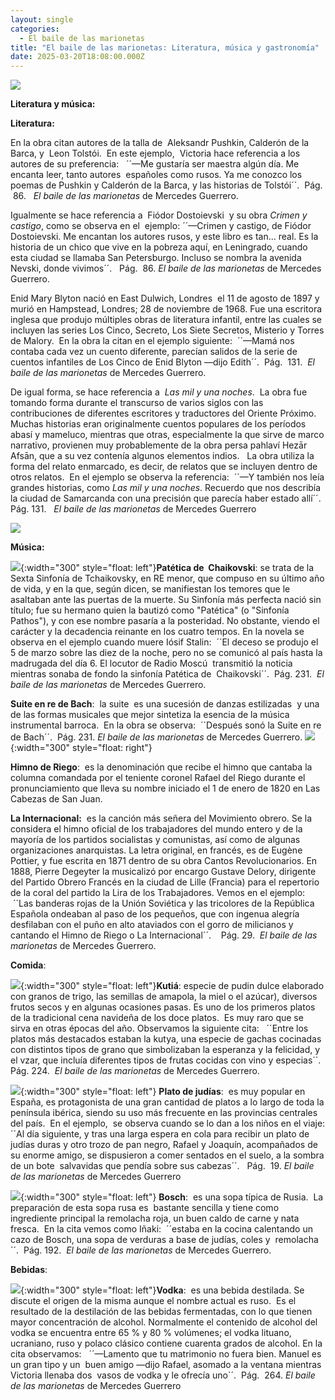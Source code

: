 ```yaml
---
layout: single
categories:
  - El baile de las marionetas
title: "El baile de las marionetas: Literatura, música y gastronomía"
date: 2025-03-20T18:08:00.000Z
---
```

![](/assets/img/banner.png)

**Literatura y música:** 

**Literatura:**

En la obra citan autores de la talla de  Aleksandr Pushkin, Calderón de la Barca, y  Leon Tolstói. 
En este ejemplo,  Victoria hace referencia a los autores de su preferencia:
  ´´—Me gustaría ser maestra algún día. Me encanta leer, tanto autores  españoles como rusos. Ya me conozco los poemas de Pushkin y Calderón de la Barca, y las historias de Tolstói´´.  Pág.  86.   *El
baile de las marionetas* de Mercedes Guerrero.

Igualmente se hace referencia a  Fiódor Dostoievski  y su obra *Crimen y castigo*, como se observa en el 
ejemplo: ´´—Crimen y castigo, de Fiódor Dostoievski. Me encantan los autores rusos, y este libro es tan… real. Es la historia de un chico que vive en la pobreza aquí, en Leningrado, cuando esta ciudad se llamaba San Petersburgo. Incluso se nombra la avenida Nevski, donde vivimos´´.   Pág.  86. *El baile de las marionetas* de Mercedes Guerrero.

Enid Mary Blyton nació en East Dulwich, Londres  el 11 de agosto de 1897 y murió en Hampstead,
Londres; 28 de noviembre de 1968. Fue una escritora inglesa que produjo múltiples obras de literatura infantil, entre las cuales se incluyen las series Los Cinco, Secreto, Los Siete Secretos, Misterio y Torres de Malory.  En la obra la citan en el ejemplo siguiente:  ´´—Mamá nos contaba cada vez un cuento diferente, parecían salidos de la serie de cuentos infantiles de Los Cinco de Enid Blyton —dijo Edith´´.  Pág.  131.  *El baile de las marionetas* de Mercedes Guerrero.

De igual forma, se hace referencia a  *Las mil y una noches*.  La obra fue tomando forma durante el transcurso de varios siglos con las contribuciones de diferentes escritores y traductores del Oriente Próximo. Muchas historias eran originalmente cuentos populares de los períodos abasí y mameluco, mientras que otras, especialmente la que sirve de marco narrativo, provienen muy probablemente de la obra persa pahlaví Hezār Afsān, que a su vez contenía algunos elementos indios.   La obra utiliza
la forma del relato enmarcado, es decir, de relatos que se incluyen dentro de otros relatos.  En el ejemplo se observa la referencia:  ´´—Y también nos leía grandes historias, como *Las mil y una noches*. Recuerdo que nos describía la ciudad de Samarcanda con una precisión que parecía haber estado
allí´´.  Pág. 131.   *El baile de las marionetas* de Mercedes Guerrero

![](/assets/img/literatura.png)

**Música:**

![](/assets/img/sinfonia.jpeg){:width="300" style="float: left"}**Patética de  Chaikovski**: se trata de la Sexta Sinfonía de Tchaikovsky, en RE menor, que compuso en su último año de vida, y en la que, según dicen, se manifiestan los temores que le asaltaban ante las puertas de la muerte. Su Sinfonía más perfecta nació sin título; fue su hermano quien la bautizó como "Patética" (o "Sinfonía Pathos"), y con ese nombre pasaría a la posteridad. No obstante, viendo el carácter y la decadencia reinante en los cuatro tempos. En la novela se observa en el ejemplo cuando muere Iósif Stalin:  ´´El deceso se produjo el 5 de marzo sobre las diez de la noche, pero no se comunicó al país hasta la madrugada del día 6. El locutor de Radio Moscú  transmitió la noticia mientras sonaba de fondo la sinfonía Patética de  Chaikovski´´.  Pág. 231.  *El baile de las marionetas* de Mercedes Guerrero.

**Suite en re de Bach**:  la suite  es una sucesión de danzas estilizadas  y una de las formas musicales que mejor sintetiza la esencia de la música instrumental barroca.  En la obra se observa:  ´´Después sonó la Suite en re de Bach´´.  Pág. 231. *El baile de las marionetas* de Mercedes Guerrero. ![](/assets/img/bach.jpg){:width="300" style="float: right"}

**Himno de Riego**:  es la denominación que recibe el himno que cantaba la columna comandada por el teniente coronel Rafael del Riego durante el pronunciamiento que lleva su nombre iniciado el 1 de enero de 1820 en Las Cabezas de San Juan.

**La Internacional:**  es la canción más señera del Movimiento obrero. Se la considera el himno oficial de los trabajadores del mundo entero y de la mayoría de los partidos socialistas y comunistas, así como de algunas organizaciones anarquistas. La letra original, en francés, es de Eugène Pottier, y fue escrita en 1871 dentro de su obra Cantos Revolucionarios. En 1888, Pierre Degeyter la musicalizó por encargo Gustave Delory, dirigente del Partido Obrero Francés en la ciudad de Lille (Francia) para el repertorio de la coral del partido la Lira de los Trabajadores. Vemos en el ejemplo:  ´´Las banderas rojas de la Unión Soviética y las tricolores de la República Española ondeaban al paso de los pequeños, que con ingenua alegría desfilaban con el puño en alto ataviados con el gorro de milicianos y cantando el Himno de Riego o La Internacional´´.    Pág. 29.  *El baile de las marionetas* de Mercedes Guerrero.





**Comida**:



![](/assets/img/kutiá.jpg){:width="300" style="float: left"}**Kutiá**: especie de pudin dulce elaborado con granos de trigo, las semillas de amapola, la miel o el azúcar), diversos frutos secos y en algunas ocasiones pasas. Es uno de los primeros platos de la tradicional cena navideña de los doce platos.​  Es muy raro que se sirva en otras épocas del año. Observamos la siguiente cita:   ´´Entre los platos más destacados estaban la kutya, una especie de gachas cocinadas con distintos tipos de grano que simbolizaban la esperanza y la felicidad, y el vzar, que incluía diferentes tipos de frutas cocidas con vino y especias´´.  Pág. 224.  *El baile de las marionetas* de Mercedes Guerrero.


![](/assets/img/plato-de-judías.jpg){:width="300" style="float: left"} **Plato de judías**:  es muy popular en España, es protagonista de una gran cantidad de platos a lo largo de toda la península ibérica, siendo su uso más frecuente en las provincias centrales del país.  En el ejemplo,  se observa cuando se lo dan a los niños en el viaje: ´´Al día siguiente, y tras una larga espera en cola para recibir un plato de judías duras y otro trozo de pan negro, Rafael y Joaquín, acompañados de su enorme amigo, se dispusieron a comer sentados en el suelo, a la sombra de un bote  salvavidas que pendía sobre sus cabezas´´.   Pág.  19. *El baile de las marionetas* de Mercedes Guerrero

![](/assets/img/bosch.jpg){:width="300" style="float: left"} **Bosch**:  es una sopa típica de Rusia.  La preparación de esta sopa rusa es  bastante sencilla y tiene como ingrediente principal la remolacha roja, un buen caldo de carne y nata fresca.  En la cita vemos
como Iñaki:  ´´estaba en la cocina calentando un cazo de Bosch, una sopa de verduras a base de judías, coles y  remolacha´´.  Pág. 192.  *El baile de las marionetas* de Mercedes Guerrero.







**Bebidas**:


![](/assets/img/vodka2.jpg){:width="300" style="float: left"}**Vodka**:  es una bebida destilada. Se discute el origen de la misma aunque el nombre actual es ruso.  Es el resultado de la destilación de las bebidas fermentadas, con lo que tienen mayor concentración de alcohol. Normalmente el contenido de alcohol del vodka se encuentra entre 65 % y 80 % volúmenes; el
vodka lituano, ucraniano, ruso y polaco clásico contiene cuarenta grados de alcohol. En la cita observamos:   ´´—Lamento que tu matrimonio no fuera bien. Manuel es un gran tipo y un  buen amigo —dijo Rafael, asomado a la ventana mientras Victoria llenaba dos  vasos de vodka y le ofrecía uno´´.  Pág.  264. *El baile de las marionetas* de Mercedes Guerrero
